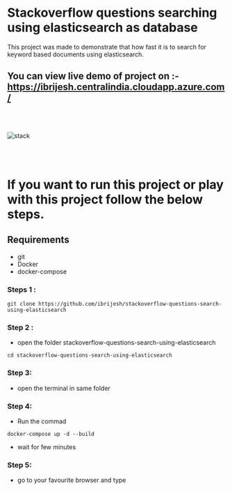 # Stackoverflow questions searching using elasticsearch as database

This project was made to demonstrate that how fast it is to search for keyword based documents using elasticsearch.

## You can view live demo of project  on :- https://ibrijesh.centralindia.cloudapp.azure.com/

<br>
<br>


![stack](https://user-images.githubusercontent.com/41025295/126439945-7e4a5c3b-776e-4c1b-adec-81237f9b630b.gif)

<br>
<br>


# If you want to run this project or play with this project follow the below steps.

## Requirements

- git
- Docker
- docker-compose

### Steps 1 :
```
git clone https://github.com/ibrijesh/stackoverflow-questions-search-using-elasticsearch
```

### Step 2 :
- open the folder stackoverflow-questions-search-using-elasticsearch 
``` 
cd stackoverflow-questions-search-using-elasticsearch
```

### Step 3: 
- open the terminal in same folder

### Step 4:
- Run the commad
```
docker-compose up -d --build  
```  
- wait for few minutes

### Step 5:
- go to your favourite browser and  type
```http://localhost:8080 
```




